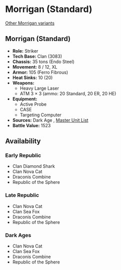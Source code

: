 # Morrigan (Standard) 

[Other Morrigan variants](../morrigan.md) 

## Morrigan (Standard) 

- **Role:** Striker 
- **Tech Base:** Clan (3083) 
- **Chassis:** 35 tons (Endo Steel) 
- **Movement:** 8 / 12, XL 
- **Armor:** 105 (Ferro Fibrous) 
- **Heat Sinks:** 10 (20) 
- **Weapons:** 
  - Heavy Large Laser 
  - ATM 3 × 3 (ammo: 20 Standard, 20 ER, 20 HE) 
- **Equipment:** 
  - Active Probe 
  - CASE 
  - Targeting Computer 
- **Sources:** Dark Age , [Master Unit List](http://masterunitlist.info/Unit/Details/2231/morrigan-standard) 
- **Battle Value:** 1523 

## Availability 

### Early Republic 

- Clan Diamond Shark 
- Clan Nova Cat 
- Draconis Combine 
- Republic of the Sphere 

### Late Republic 

- Clan Nova Cat 
- Clan Sea Fox 
- Draconis Combine 
- Republic of the Sphere 

### Dark Ages 

- Clan Nova Cat 
- Clan Sea Fox 
- Draconis Combine 
- Republic of the Sphere 

